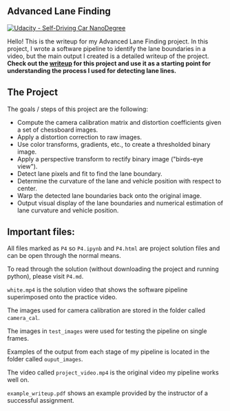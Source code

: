 ## Advanced Lane Finding
[![Udacity - Self-Driving Car NanoDegree](https://s3.amazonaws.com/udacity-sdc/github/shield-carnd.svg)](http://www.udacity.com/drive)


Hello! This is the writeup for my Advanced Lane Finding project. In this project, I wrote a software pipeline to identify the lane boundaries in a video, but the main output I created is a detailed writeup of the project.  **Check out the [writeup](https://github.com/udacity/CarND-Advanced-Lane-Lines/blob/master/P4.md) for this project and use it as a starting point for understanding the process I used for detecting lane lines.**

The Project
---

The goals / steps of this project are the following:

* Compute the camera calibration matrix and distortion coefficients given a set of chessboard images.
* Apply a distortion correction to raw images.
* Use color transforms, gradients, etc., to create a thresholded binary image.
* Apply a perspective transform to rectify binary image ("birds-eye view").
* Detect lane pixels and fit to find the lane boundary.
* Determine the curvature of the lane and vehicle position with respect to center.
* Warp the detected lane boundaries back onto the original image.
* Output visual display of the lane boundaries and numerical estimation of lane curvature and vehicle position.

Important files:
---
All files marked as `P4` so `P4.ipynb` and `P4.html` are project solution files and can be open through the normal means.

To read through the solution (without downloading the project and running python), please visit `P4.md`.

`white.mp4` is the solution video that shows the software pipeline superimposed onto the practice video.

The images used for camera calibration are stored in the folder called `camera_cal`.  

The images in `test_images` were used for testing the pipeline on single frames. 

Examples of the output from each stage of my pipeline is located in the folder called `ouput_images`. 

The video called `project_video.mp4` is the original video my pipeline works well on.  

`example_writeup.pdf` shows an example provided by the instructor of a successful assignment.

